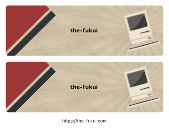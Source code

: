 ![the-fukui](https://raw.githubusercontent.com/the-fukui/the-fukui/master/the-fukui.png)

<p align="center">
  <img src="https://raw.githubusercontent.com/the-fukui/the-fukui/master/the-fukui.png">
</p>

<p align="center">https://the-fukui.com</p>
